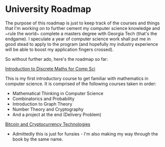 # University Roadmap

The purpose of this roadmap is just to keep track of the courses and things that I'm working on to further cement my computer science knowledge and ~rule the world~ complete a masters degree with Georgia Tech (that's the endgame). I speculate a year of computer science work shall put me in good stead to apply to the program (and hopefully my industry experience will be able to boost my application fingers crossed).

So without further ado, here's the roadmap so far:

[Introduction to Discrete Maths for Comp Sci](https://www.coursera.org/specializations/discrete-mathematics)

This is my first introductory course to get familiar with mathematics in computer science. It is comprised of the following courses taken in order:

- Mathematical Thinking in Computer Science
- Combinatorics and Probability
- Introduction to Graph Theory
- Number Theory and Cryptography
- And a project at the end (Delivery Problem)

[Bitcoin and Cryptocurrency Technologies](https://www.coursera.org/learn/cryptocurrency)

- Admittedly this is just for funsies - I'm also making my way through the book by the same name.
